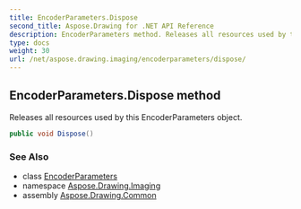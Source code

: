 ```yaml
---
title: EncoderParameters.Dispose
second_title: Aspose.Drawing for .NET API Reference
description: EncoderParameters method. Releases all resources used by this EncoderParameters object
type: docs
weight: 30
url: /net/aspose.drawing.imaging/encoderparameters/dispose/
---
```

## EncoderParameters.Dispose method

Releases all resources used by this EncoderParameters object.

```csharp
public void Dispose()
```

### See Also

* class [EncoderParameters](../)
* namespace [Aspose.Drawing.Imaging](../../encoderparameters/)
* assembly [Aspose.Drawing.Common](../../../)


